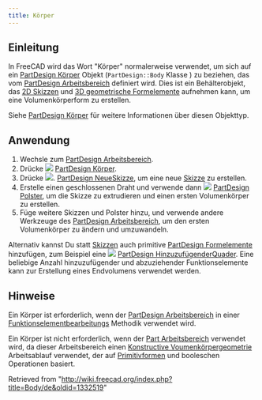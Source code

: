 ```yaml
---
title: Körper
---
```

## Einleitung

In FreeCAD wird das Wort "Körper" normalerweise verwendet, um sich auf ein [PartDesign Körper](/PartDesign_Body/de "PartDesign Body/de") Objekt (`PartDesign::Body` Klasse ) zu beziehen, das vom [PartDesign Arbeitsbereich](/PartDesign_Workbench/de "PartDesign Workbench/de") definiert wird. Dies ist ein Behälterobjekt, das [2D Skizzen](/Sketch/de "Sketch/de") und [3D geometrische Formelemente](/PartDesign_Feature/de "PartDesign Feature/de") aufnehmen kann, um eine Volumenkörperform zu erstellen.

Siehe [PartDesign Körper](/PartDesign_Body/de "PartDesign Body/de") für weitere Informationen über diesen Objekttyp.

## Anwendung

1. Wechsle zum [PartDesign Arbeitsbereich](/PartDesign_Workbench/de "PartDesign Workbench/de").
2. Drücke ![](/images/PartDesign_Body.svg) [PartDesign Körper](/PartDesign_Body/de "PartDesign Body/de").
3. Drücke ![](/images/PartDesign_NewSketch.svg). [PartDesign NeueSkizze](/PartDesign_NewSketch/de "PartDesign NewSketch/de"), um eine neue  [Skizze](/Sketch/de "Sketch/de") zu erstellen.
4. Erstelle einen geschlossenen Draht und verwende dann ![](/images/PartDesign_Pad.svg) [PartDesign Polster](/PartDesign_Pad/de "PartDesign Pad/de"), um die Skizze zu extrudieren und einen ersten Volumenkörper zu erstellen.
5. Füge weitere Skizzen und Polster hinzu, und verwende andere Werkzeuge des [PartDesign Arbeitsbereich](/PartDesign_Workbench/de "PartDesign Workbench/de"), um den ersten Volumenkörper zu ändern und umzuwandeln.

Alternativ kannst Du statt [Skizzen](/Sketch/de "Sketch/de") auch primitive [PartDesign Formelemente](/PartDesign_Feature/de "PartDesign Feature/de") hinzufügen, zum Beispiel eine ![](/images/PartDesign_AdditiveBox.svg) [PartDesign HinzuzufügenderQuader](/PartDesign_AdditiveBox/de "PartDesign AdditiveBox/de"). Eine beliebige Anzahl hinzuzufügender und abzuziehender Funktionselemente kann zur Erstellung eines Endvolumens verwendet werden.

## Hinweise

Ein Körper ist erforderlich, wenn der [PartDesign Arbeitsbereich](/PartDesign_Workbench/de "PartDesign Workbench/de") in einer [Funktionselementbearbeitungs](/Feature_editing/de "Feature editing/de") Methodik verwendet wird.

Ein Körper ist nicht erforderlich, wenn der [Part Arbeitsbereich](/Part_Workbench/de "Part Workbench/de") verwendet wird, da dieser Arbeitsbereich einen [Konstructive Voumenkörpergeometrie](/Constructive_solid_geometry/de "Constructive solid geometry/de") Arbeitsablauf verwendet, der auf [Primitivformen](/Part_Primitives/de "Part Primitives/de") und booleschen Operationen basiert.

Retrieved from "<http://wiki.freecad.org/index.php?title=Body/de&oldid=1332519>"